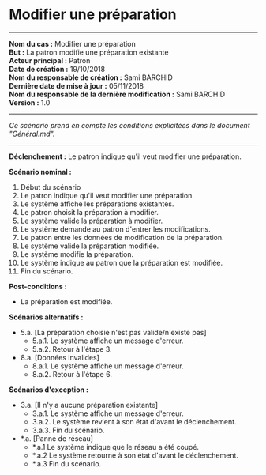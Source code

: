 # Modifier une préparation

------

**Nom du cas :** Modifier une préparation  
**But :** La patron modifie une préparation existante  
**Acteur principal :** Patron  
**Date de création :** 19/10/2018  
**Nom du responsable de création :** Sami BARCHID  
**Dernière date de mise à jour :** 05/11/2018  
**Nom du responsable de la dernière modification :** Sami BARCHID  
**Version :** 1.0

------

*Ce scénario prend en compte les conditions explicitées dans le document "Général.md".*

------

**Déclenchement :**
Le patron indique qu'il veut modifier une préparation.

**Scénario nominal :**
1. Début du scénario
2. Le patron indique qu'il veut modifier une préparation.
3. Le système affiche les préparations existantes.
4. Le patron choisit la préparation à modifier.
5. Le système valide la préparation à modifier.
6. Le système demande au patron d'entrer les modifications.
7. Le patron entre les données de modification de la préparation.
8. Le système valide la préparation modifiée.
9. Le système modifie la préparation.
10. Le système indique au patron que la préparation est modifiée.
11. Fin du scénario.

**Post-conditions :**
- La préparation est modifiée.

**Scénarios alternatifs :**
- 5.a. [La préparation choisie n'est pas valide/n'existe pas]
	- 5.a.1. Le système affiche un message d'erreur.
	- 5.a.2. Retour à l'étape 3.
- 8.a. [Données invalides]
	- 8.a.1. Le système affiche un message d'erreur.
	- 8.a.2. Retour à l'étape 6.

**Scénarios d'exception :**
- 3.a. [Il n'y a aucune préparation existante]
	- 3.a.1. Le système affiche un message d'erreur.
	- 3.a.2. Le système revient à son état d'avant le déclenchement.
	- 3.a.3. Fin du scénario.
- \*.a. [Panne de réseau]
	- \*.a.1 Le système indique que le réseau a été coupé.
	- \*.a.2 Le système retourne à son état d'avant le déclenchement.
	- \*.a.3 Fin du scénario.
